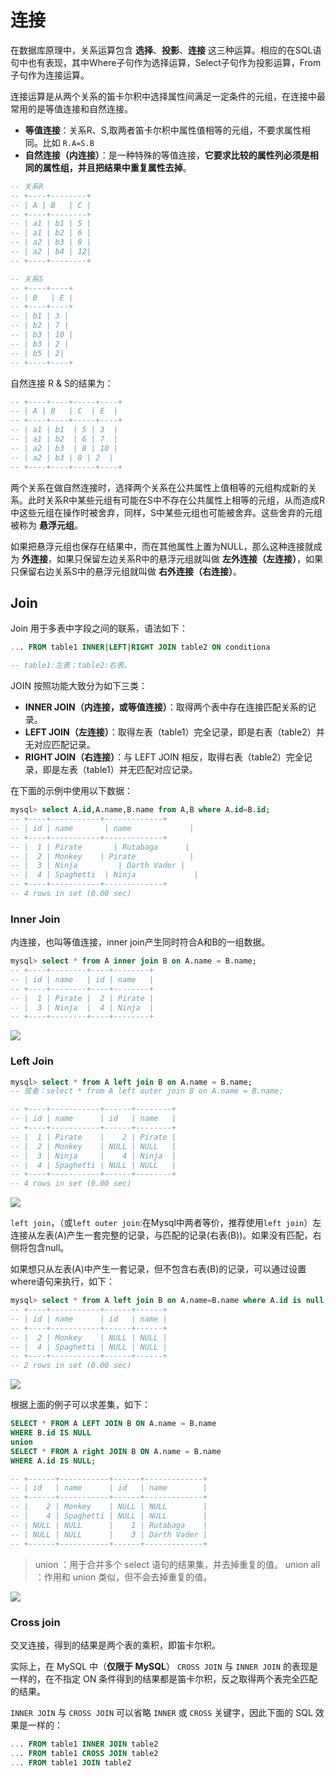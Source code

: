 # 连接

在数据库原理中，关系运算包含 **选择**、**投影**、**连接** 这三种运算。相应的在SQL语句中也有表现，其中Where子句作为选择运算，Select子句作为投影运算，From子句作为连接运算。

连接运算是从两个关系的笛卡尔积中选择属性间满足一定条件的元组，在连接中最常用的是等值连接和自然连接。

  - **等值连接**：关系R、S,取两者笛卡尔积中属性值相等的元组，不要求属性相同。比如 `R.A=S.B`
  - **自然连接（内连接）**：是一种特殊的等值连接，**它要求比较的属性列必须是相同的属性组，并且把结果中重复属性去掉**。

```sql
-- 关系R
-- +----+--------+
-- | A | B   | C |
-- +----+--------+
-- | a1 | b1 | 5 |
-- | a1 | b2 | 6 |
-- | a2 | b3 | 8 |
-- | a2 | b4 | 12|
-- +----+--------+

-- 关系S
-- +----+----+
-- | B   | E |
-- +----+----+
-- | b1 | 3 |
-- | b2 | 7 |
-- | b3 | 10 |
-- | b3 | 2 |
-- | b5 | 2|
-- +----+----+
```

自然连接 R & S的结果为：

```sql
-- +----+----+-----+----+
-- | A | B   | C  | E  |
-- +----+----+-----+----+
-- | a1 | b1  | 5 | 3  |
-- | a1 | b2  | 6 | 7  |
-- | a2 | b3  | 8 | 10 |
-- | a2 | b3 | 8 | 2  |
-- +----+----+-----+----+
```

两个关系在做自然连接时，选择两个关系在公共属性上值相等的元组构成新的关系。此时关系R中某些元组有可能在S中不存在公共属性上相等的元组，从而造成R中这些元组在操作时被舍弃，同样，S中某些元组也可能被舍弃。这些舍弃的元组被称为 **悬浮元组**。

如果把悬浮元组也保存在结果中，而在其他属性上置为NULL，那么这种连接就成为 **外连接**，如果只保留左边关系R中的悬浮元组就叫做 **左外连接（左连接）**，如果只保留右边关系S中的悬浮元组就叫做 **右外连接（右连接）**。

## Join

Join 用于多表中字段之间的联系，语法如下：

```sql
... FROM table1 INNER|LEFT|RIGHT JOIN table2 ON conditiona

-- table1:左表；table2:右表。
```

JOIN 按照功能大致分为如下三类：

  - **INNER JOIN（内连接，或等值连接）**：取得两个表中存在连接匹配关系的记录。
  - **LEFT JOIN（左连接）**：取得左表（table1）完全记录，即是右表（table2）并无对应匹配记录。
  - **RIGHT JOIN（右连接）**：与 LEFT JOIN 相反，取得右表（table2）完全记录，即是左表（table1）并无匹配对应记录。

在下面的示例中使用以下数据：

```sql
mysql> select A.id,A.name,B.name from A,B where A.id=B.id;
-- +----+-----------+-------------+
-- | id | name       | name             |
-- +----+-----------+-------------+
-- |  1 | Pirate       | Rutabaga      |
-- |  2 | Monkey    | Pirate            |
-- |  3 | Ninja         | Darth Vader |
-- |  4 | Spaghetti  | Ninja             |
-- +----+-----------+-------------+
-- 4 rows in set (0.00 sec)
```

### Inner Join

内连接，也叫等值连接，inner join产生同时符合A和B的一组数据。

```sql
mysql> select * from A inner join B on A.name = B.name;
-- +----+--------+----+--------+
-- | id | name   | id | name   |
-- +----+--------+----+--------+
-- |  1 | Pirate |  2 | Pirate |
-- |  3 | Ninja  |  4 | Ninja  |
-- +----+--------+----+--------+
```

![](images/join_1.png)

### Left Join

```sql
mysql> select * from A left join B on A.name = B.name;
-- 或者：select * from A left outer join B on A.name = B.name;

-- +----+-----------+------+--------+
-- | id | name      | id   | name   |
-- +----+-----------+------+--------+
-- |  1 | Pirate    |    2 | Pirate |
-- |  2 | Monkey    | NULL | NULL   |
-- |  3 | Ninja     |    4 | Ninja  |
-- |  4 | Spaghetti | NULL | NULL   |
-- +----+-----------+------+--------+
-- 4 rows in set (0.00 sec)
```

![](images/join_2.png)

`left join`，（或`left outer join`:在Mysql中两者等价，推荐使用`left join`）左连接从左表(A)产生一套完整的记录，与匹配的记录(右表(B))。如果没有匹配，右侧将包含null。

如果想只从左表(A)中产生一套记录，但不包含右表(B)的记录，可以通过设置where语句来执行，如下：

```sql
mysql> select * from A left join B on A.name=B.name where A.id is null or B.id is null;
-- +----+-----------+------+------+
-- | id | name      | id   | name |
-- +----+-----------+------+------+
-- |  2 | Monkey    | NULL | NULL |
-- |  4 | Spaghetti | NULL | NULL |
-- +----+-----------+------+------+
-- 2 rows in set (0.00 sec)
```

![](images/join_3.png)

根据上面的例子可以求差集，如下：

```sql
SELECT * FROM A LEFT JOIN B ON A.name = B.name
WHERE B.id IS NULL
union
SELECT * FROM A right JOIN B ON A.name = B.name
WHERE A.id IS NULL;

-- +------+-----------+------+-------------+
-- | id   | name      | id   | name        |
-- +------+-----------+------+-------------+
-- |    2 | Monkey    | NULL | NULL        |
-- |    4 | Spaghetti | NULL | NULL        |
-- | NULL | NULL      |    1 | Rutabaga    |
-- | NULL | NULL      |    3 | Darth Vader |
-- +------+-----------+------+-------------+
```

>union ：用于合并多个 select 语句的结果集，并去掉重复的值。
>union all ：作用和 union 类似，但不会去掉重复的值。

![](images/join_4.png)

### Cross join

交叉连接，得到的结果是两个表的乘积，即笛卡尔积。

实际上，在 MySQL 中（**仅限于 MySQL**） `CROSS JOIN` 与 `INNER JOIN` 的表现是一样的，在不指定 ON 条件得到的结果都是笛卡尔积，反之取得两个表完全匹配的结果。

`INNER JOIN` 与 `CROSS JOIN` 可以省略 `INNER` 或 `CROSS` 关键字，因此下面的 SQL 效果是一样的：

```sql
... FROM table1 INNER JOIN table2
... FROM table1 CROSS JOIN table2
... FROM table1 JOIN table2
```
